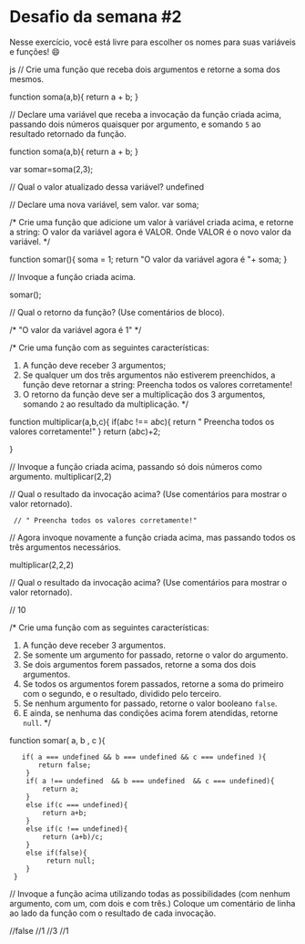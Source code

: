 # Desafio da semana #2

Nesse exercício, você está livre para escolher os nomes para suas variáveis e funções! :smile:

js
// Crie uma função que receba dois argumentos e retorne a soma dos mesmos.

 function soma(a,b){
       return a + b;
 }

// Declare uma variável que receba a invocação da função criada acima, passando dois números quaisquer por argumento, e somando `5` ao resultado retornado da função.

function soma(a,b){
       return a + b;
 }

 var somar=soma(2,3);

// Qual o valor atualizado dessa variável?
undefined

// Declare uma nova variável, sem valor.
var soma;

/*
Crie uma função que adicione um valor à variável criada acima, e retorne a string:
    O valor da variável agora é VALOR.
Onde VALOR é o novo valor da variável.
*/

function somar(){
  soma = 1;
  return "O valor da variável agora é  "+ soma;
}

// Invoque a função criada acima.

somar();

// Qual o retorno da função? (Use comentários de bloco).

/* "O valor da variável agora é 1" */

/*
Crie uma função com as seguintes características:
1. A função deve receber 3 argumentos;
2. Se qualquer um dos três argumentos não estiverem preenchidos, a função deve retornar a string:
    Preencha todos os valores corretamente!
3. O retorno da função deve ser a multiplicação dos 3 argumentos, somando `2` ao resultado da multiplicação.
*/

function multiplicar(a,b,c){
       if(a*b*c !==  a*b*c){
         return " Preencha todos os valores corretamente!"
}
return (a*b*c)+2;

}

// Invoque a função criada acima, passando só dois números como argumento.
multiplicar(2,2)

// Qual o resultado da invocação acima? (Use comentários para mostrar o valor retornado).

     // " Preencha todos os valores corretamente!"

// Agora invoque novamente a função criada acima, mas passando todos os três argumentos necessários.

multiplicar(2,2,2)


// Qual o resultado da invocação acima? (Use comentários para mostrar o valor retornado).

// 10

/*
Crie uma função com as seguintes características:
1. A função deve receber 3 argumentos.
2. Se somente um argumento for passado, retorne o valor do argumento.
3. Se dois argumentos forem passados, retorne a soma dos dois argumentos.
4. Se todos os argumentos forem passados, retorne a soma do primeiro com o segundo, e o resultado, dividido pelo terceiro.
5. Se nenhum argumento for passado, retorne o valor booleano `false`.
6. E ainda, se nenhuma das condições acima forem atendidas, retorne `null`.
*/

function somar( a, b , c ){

       if( a === undefined && b === undefined && c === undefined ){
           return false;
        }
        if( a !== undefined  && b === undefined  && c === undefined){
            return a;
        }
        else if(c === undefined){
            return a+b;
        }
        else if(c !== undefined){
            return (a+b)/c;
        }
        else if(false){
             return null;
        }
     }

// Invoque a função acima utilizando todas as possibilidades (com nenhum argumento, com um, com dois e com três.) Coloque um comentário de linha ao lado da função com o resultado de cada invocação.

//false
//1
//3
//1